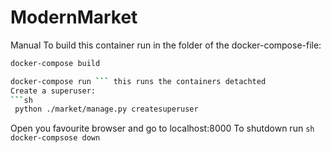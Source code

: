 # ModernMarket

Manual
To build this container run in the folder of the docker-compose-file:

```sh
docker-compose build
```
```sh
docker-compose run ``` this runs the containers detachted
Create a superuser:
```sh
 python ./market/manage.py createsuperuser
```
Open you favourite browser and go to localhost:8000
To shutdown run ```sh docker-compsose down ```
